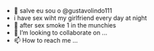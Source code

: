 - 👋 salve eu sou o @gustavolindo111
- i have sex wiht my girlfriend every day at night
- 🌱 after sex smoke 1 in the munchies
- 💞️ I’m looking to collaborate on ...
- 📫 How to reach me ...

<!---
gustavolindo111/gustavolindo111 is a ✨ special ✨ repository because its `README.md` (this file) appears on your GitHub profile.
You can click the Preview link to take a look at your changes.
--->
